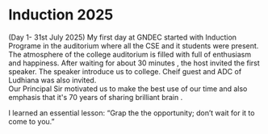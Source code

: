 # Induction 2025
(Day 1- 31st July 2025)
My first day at GNDEC started with Induction Programe in the auditorium where all the CSE and it students were present. The atmosphere of the college auditorium is filled with full of enthusiasm and happiness.  After waiting for about 30 minutes , the host invited the first speaker. The speaker introduce us to college. Cheif guest and ADC of Ludhiana was also invited.  
Our Principal Sir  motivated us to make the best use of our time and also emphasis that it's 70 years of sharing brilliant brain . 

I learned an essential lesson: “Grap the  the opportunity; don’t wait for it to come to you.”
